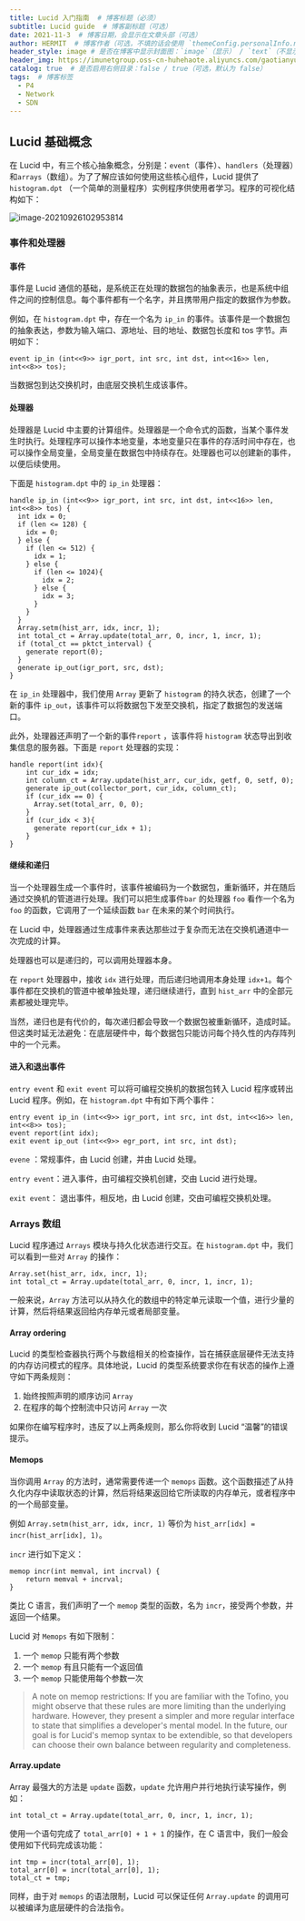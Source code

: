```yaml
---
title: Lucid 入门指南  # 博客标题（必须）
subtitle: Lucid guide  # 博客副标题（可选）
date: 2021-11-3  # 博客日期，会显示在文章头部（可选）
author: HERMIT  # 博客作者（可选，不填的话会使用 `themeConfig.personalInfo.name`）
header_style: image # 是否在博客中显示封面图：`image`（显示） / `text`（不显示）（可选，默认为 `text`）
header_img: https://imunetgroup.oss-cn-huhehaote.aliyuncs.com/gaotianyu/2021-11-3-lucid-start.png  # 博客封面图（必须，即使上一项选了 `text`，图片也需要在首页显示）
catalog: true  # 是否启用右侧目录：false / true（可选，默认为 false）
tags:  # 博客标签
  - P4
  - Network
  - SDN
---
```


## Lucid 基础概念
在 Lucid 中，有三个核心抽象概念，分别是：`event`（事件）、`handlers`（处理器）和`arrays`（数组）。为了了解应该如何使用这些核心组件，Lucid 提供了 `histogram.dpt` （一个简单的测量程序）实例程序供使用者学习。程序的可视化结构如下：

![image-20210926102953814](https://imunetgroup.oss-cn-huhehaote.aliyuncs.com/gaotianyu/image-20210926102953814.png)

### 事件和处理器

#### 事件

事件是 Lucid 通信的基础，是系统正在处理的数据包的抽象表示，也是系统中组件之间的控制信息。每个事件都有一个名字，并且携带用户指定的数据作为参数。

例如，在 `histogram.dpt` 中，存在一个名为 `ip_in` 的事件。该事件是一个数据包的抽象表达，参数为输入端口、源地址、目的地址、数据包长度和 tos 字节。声明如下：

```lucid
event ip_in (int<<9>> igr_port, int src, int dst, int<<16>> len, int<<8>> tos);
```

当数据包到达交换机时，由底层交换机生成该事件。

#### 处理器

处理器是 Lucid 中主要的计算组件。处理器是一个命令式的函数，当某个事件发生时执行。处理程序可以操作本地变量，本地变量只在事件的存活时间中存在，也可以操作全局变量，全局变量在数据包中持续存在。处理器也可以创建新的事件，以便后续使用。

下面是 `histogram.dpt` 中的 `ip_in` 处理器：

```lucid
handle ip_in (int<<9>> igr_port, int src, int dst, int<<16>> len, int<<8>> tos) {
  int idx = 0;
  if (len <= 128) { 
    idx = 0;
  } else {
    if (len <= 512) {
      idx = 1;
    } else {
      if (len <= 1024){ 
        idx = 2;
      } else {
        idx = 3;
      }
    }
  }
  Array.setm(hist_arr, idx, incr, 1);
  int total_ct = Array.update(total_arr, 0, incr, 1, incr, 1);
  if (total_ct == pktct_interval) {
    generate report(0);
  }
  generate ip_out(igr_port, src, dst);
}
```

在 `ip_in` 处理器中，我们使用 `Array` 更新了 `histogram` 的持久状态，创建了一个新的事件 `ip_out`，该事件可以将数据包下发至交换机，指定了数据包的发送端口。

此外，处理器还声明了一个新的事件`report` ，该事件将 `histogram` 状态导出到收集信息的服务器。下面是 `report` 处理器的实现：

```lucid
handle report(int idx){
    int cur_idx = idx; 
    int column_ct = Array.update(hist_arr, cur_idx, getf, 0, setf, 0);
    generate ip_out(collector_port, cur_idx, column_ct);                
    if (cur_idx == 0) {
      Array.set(total_arr, 0, 0);      
    }
    if (cur_idx < 3){       
      generate report(cur_idx + 1);
    }
}
```

#### 继续和递归

当一个处理器生成一个事件时，该事件被编码为一个数据包，重新循环，并在随后通过交换机的管道进行处理。我们可以把生成事件`bar` 的处理器 `foo` 看作一个名为 `foo` 的函数，它调用了一个延续函数 `bar` 在未来的某个时间执行。

在 Lucid 中，处理器通过生成事件来表达那些过于复杂而无法在交换机通道中一次完成的计算。

处理器也可以是递归的，可以调用处理器本身。

在 `report` 处理器中，接收 `idx` 进行处理，而后递归地调用本身处理 `idx+1`。每个事件都在交换机的管道中被单独处理，递归继续进行，直到 `hist_arr` 中的全部元素都被处理完毕。

当然，递归也是有代价的，每次递归都会导致一个数据包被重新循环，造成时延。但这类时延无法避免：在底层硬件中，每个数据包只能访问每个持久性的内存阵列中的一个元素。

#### 进入和退出事件

`entry event` 和 `exit event` 可以将可编程交换机的数据包转入 Lucid 程序或转出 Lucid 程序。例如，在 `histogram.dpt` 中有如下两个事件：

```lucid
entry event ip_in (int<<9>> igr_port, int src, int dst, int<<16>> len, int<<8>> tos);
event report(int idx);
exit event ip_out (int<<9>> egr_port, int src, int dst);
```

`evene` ：常规事件，由 Lucid 创建，并由 Lucid 处理。

`entry event`：进入事件，由可编程交换机创建，交由 Lucid 进行处理。

`exit event`： 退出事件，相反地，由 Lucid 创建，交由可编程交换机处理。

### Arrays 数组

Lucid 程序通过 `Arrays` 模块与持久化状态进行交互。在 `histogram.dpt` 中，我们可以看到一些对 `Array` 的操作：

```lucid
Array.set(hist_arr, idx, incr, 1);
int total_ct = Array.update(total_arr, 0, incr, 1, incr, 1);
```

一般来说，`Array` 方法可以从持久化的数组中的特定单元读取一个值，进行少量的计算，然后将结果返回给内存单元或者局部变量。

#### Array ordering

Lucid 的类型检查器执行两个与数组相关的检查操作，旨在捕获底层硬件无法支持的内存访问模式的程序。具体地说，Lucid 的类型系统要求你在有状态的操作上遵守如下两条规则：

1. 始终按照声明的顺序访问 `Array`
2. 在程序的每个控制流中只访问 `Array` 一次

如果你在编写程序时，违反了以上两条规则，那么你将收到 Lucid “温馨”的错误提示。

#### **Memops**

当你调用 `Array` 的方法时，通常需要传递一个 `memops` 函数。这个函数描述了从持久化内存中读取状态的计算，然后将结果返回给它所读取的内存单元，或者程序中的一个局部变量。

例如 `Array.setm(hist_arr, idx, incr, 1)` 等价为 `hist_arr[idx] = incr(hist_arr[idx], 1)`。

`incr` 进行如下定义：

```lucid
memop incr(int memval, int incrval) {
    return memval + incrval;
}
```

类比 C 语言，我们声明了一个 `memop` 类型的函数，名为 `incr`，接受两个参数，并返回一个结果。

Lucid 对 `Memops` 有如下限制：

1. 一个 `memop` 只能有两个参数
2. 一个 `memop` 有且只能有一个返回值
3. 一个 `memop` 只能使用每个参数一次

> A note on memop restrictions: If you are familiar with the Tofino, you might observe that these rules are more limiting than the underlying hardware. However, they present a simpler and more regular interface to state that simplifies a developer's mental model. In the future, our goal is for Lucid's memop syntax to be extendible, so that developers can choose their own balance between regularity and completeness.

#### Array.update

Array 最强大的方法是 `update` 函数，`update` 允许用户并行地执行读写操作，例如：

```lucid
int total_ct = Array.update(total_arr, 0, incr, 1, incr, 1);
```

使用一个语句完成了 `total_arr[0] + 1 + 1` 的操作，在 C 语言中，我们一般会使用如下代码完成该功能：

```
int tmp = incr(total_arr[0], 1); 
total_arr[0] = incr(total_arr[0], 1); 
total_ct = tmp;
```

同样，由于对 `memops` 的语法限制，Lucid 可以保证任何 `Array.update` 的调用可以被编译为底层硬件的合法指令。
